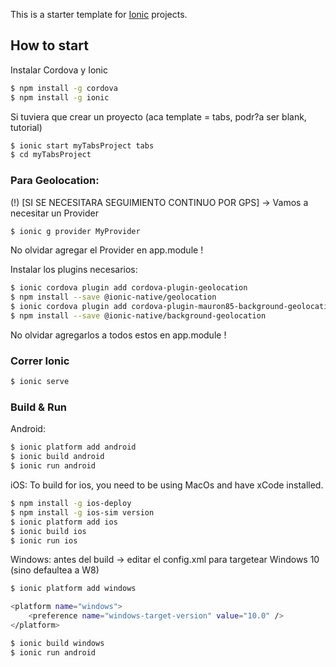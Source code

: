This is a starter template for [Ionic](http://ionicframework.com/docs/) projects.

## How to start

Instalar Cordova y Ionic

```bash
$ npm install -g cordova
$ npm install -g ionic
```

Si tuviera que crear un proyecto (aca template = tabs, podr?a ser blank, tutorial)

```bash
$ ionic start myTabsProject tabs
$ cd myTabsProject
```

### Para Geolocation:

(!) [SI SE NECESITARA SEGUIMIENTO CONTINUO POR GPS] -> Vamos a necesitar un Provider

```bash
$ ionic g provider MyProvider
```
No olvidar agregar el Provider en app.module !

Instalar los plugins necesarios:

```bash
$ ionic cordova plugin add cordova-plugin-geolocation
$ npm install --save @ionic-native/geolocation
$ ionic cordova plugin add cordova-plugin-mauron85-background-geolocation
$ npm install --save @ionic-native/background-geolocation
```

No olvidar agregarlos a todos estos en app.module !


### Correr Ionic

```bash
$ ionic serve
```

### Build & Run

Android:

```bash
$ ionic platform add android
$ ionic build android
$ ionic run android
```

iOS: To build for ios, you need to be using MacOs and have xCode installed.

```bash
$ npm install -g ios-deploy
$ npm install -g ios-sim version
$ ionic platform add ios
$ ionic build ios
$ ionic run ios
```

Windows: antes del build -> editar el config.xml para targetear Windows 10 (sino defaultea a W8)


```bash
$ ionic platform add windows

<platform name="windows">
    <preference name="windows-target-version" value="10.0" />
</platform>

$ ionic build windows
$ ionic run android
```
